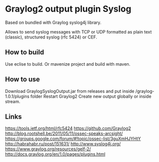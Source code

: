 Graylog2 output plugin Syslog
=============================

Based on bundled with Graylog syslog4j library.

Allows to send syslog messages with TCP or UDP formatted as plain text (classic), structured syslog (rfc 5424) or CEF.

## How to build

Use eclise to build. Or mavenize project and build with maven.

## How to use

Download GraylogSyslogOutput.jar from releases and put inside /graylog-1.0.1/plugins folder
Restart Graylog2
Create new output globally or inside stream.

## Links

https://tools.ietf.org/html/rfc5424
https://github.com/Graylog2
http://blog.rootshell.be/2011/05/11/ossec-speaks-arcsight/
https://groups.google.com/forum/#!topic/ossec-list/3guXmHJYHtY
http://habrahabr.ru/post/151631/
http://www.syslog4j.org/
https://www.graylog.org/resources/gelf-2/
http://docs.graylog.org/en/1.0/pages/plugins.html
